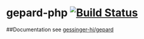 # gepard-php [![Build Status](https://travis-ci.org/gessinger-hj/gepard-php.svg?branch=master)](https://travis-ci.org/gessinger-hj/gepard-php)
##Documentation 
see [gessinger-hj/gepard](https://github.com/gessinger-hj/gepard)
